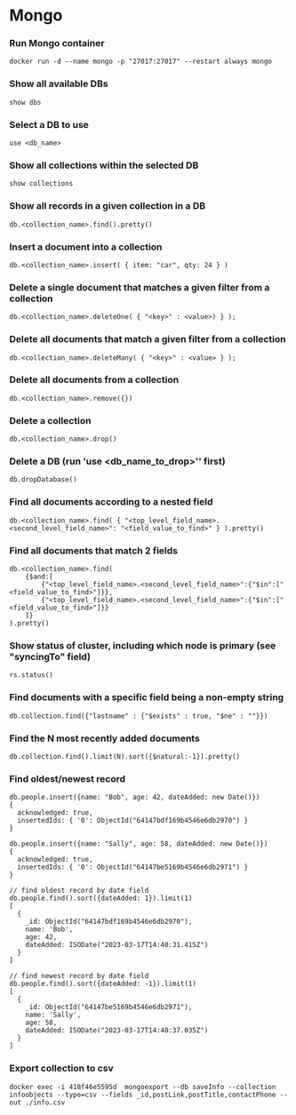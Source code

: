 # Mongo

### Run Mongo container
```shell
docker run -d --name mongo -p "27017:27017" --restart always mongo
```

### Show all available DBs
```shell
show dbs
```

### Select a DB to use
```shell
use <db_name>
```

### Show all collections within the selected DB
```shell
show collections
```

### Show all records in a given collection in a DB
```shell
db.<collection_name>.find().pretty()
```

### Insert a document into a collection
```shell
db.<collection_name>.insert( { item: "car", qty: 24 } )
```

### Delete a single document that matches a given filter from a collection
```shell
db.<collection_name>.deleteOne( { "<key>" : <value>) } );
```

### Delete all documents that match a given filter from a collection
```shell
db.<collection_name>.deleteMany( { "<key>" : <value> } );
```

### Delete all documents from a collection
```shell
db.<collection_name>.remove({})
```

### Delete a collection
```shell
db.<collection_name>.drop()
```

### Delete a DB (run 'use <db_name_to_drop>'' first)
```shell
db.dropDatabase()
```

### Find all documents according to a nested field
```shell
db.<collection_name>.find( { "<top_level_field_name>.<second_level_field_name>": "<field_value_to_find>" } ).pretty()
```

### Find all documents that match 2 fields
```shell
db.<collection_name>.find(
    {$and:[
        {"<top_level_field_name>.<second_level_field_name>":{"$in":["<field_value_to_find>"]}},
        {"<top_level_field_name>.<second_level_field_name>":{"$in":["<field_value_to_find>"]}}
    ]}
).pretty()
```

### Show status of cluster, including which node is primary (see "syncingTo" field)
```shell
rs.status()
```

### Find documents with a specific field being a non-empty string
```shell
db.collection.find({"lastname" : {"$exists" : true, "$ne" : ""}})
```

### Find the N most recently added documents
```shell
db.collection.find().limit(N).sort({$natural:-1}).pretty()
```

### Find oldest/newest record
```shell
db.people.insert({name: "Bob", age: 42, dateAdded: new Date()})
{
  acknowledged: true,
  insertedIds: { '0': ObjectId("64147bdf169b4546e6db2970") }
}

db.people.insert({name: "Sally", age: 58, dateAdded: new Date()})
{
  acknowledged: true,
  insertedIds: { '0': ObjectId("64147be5169b4546e6db2971") }
}

// find oldest record by date field
db.people.find().sort({dateAdded: 1}).limit(1)
[
  {
    _id: ObjectId("64147bdf169b4546e6db2970"),
    name: 'Bob',
    age: 42,
    dateAdded: ISODate("2023-03-17T14:40:31.415Z")
  }
]

// find newest record by date field
db.people.find().sort({dateAdded: -1}).limit(1)
[
  {
    _id: ObjectId("64147be5169b4546e6db2971"),
    name: 'Sally',
    age: 58,
    dateAdded: ISODate("2023-03-17T14:40:37.035Z")
  }
]
```

### Export collection to csv
```shell
docker exec -i 418f46e5595d  mongoexport --db saveInfo --collection infoobjects --type=csv --fields _id,postLink,postTitle,contactPhone --out ./info.csv
```
